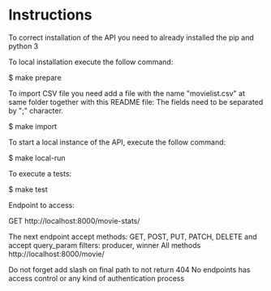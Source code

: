 # Instructions #

To correct installation of the API you need to already installed the pip and python 3

To local installation execute the follow command:

$ make prepare

To import CSV file you need add a file with the name "movielist.csv" at same folder together with this README file:
The fields need to be separated by ";" character.

$ make import

To start a local instance of the API, execute the follow command:

$ make local-run

To execute a tests:

$ make test

Endpoint to access:

GET http://localhost:8000/movie-stats/

The next endpoint accept methods: GET, POST, PUT, PATCH, DELETE and accept query_param filters: producer, winner
All methods http://localhost:8000/movie/

Do not forget add slash on final path to not return 404
No endpoints has access control or any kind of authentication process
